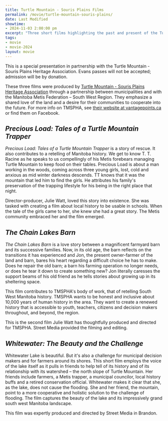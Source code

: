 ```yaml
---
title: Turtle Mountain - Souris Plains Films
permalink: /movie/turtle-mountain-souris-plains/
date: Last Modified
showtime:
- 2024-11-03 2:00:00 pm
excerpt: "Three short films highlighting the past and present of the Turtle Mountain Souris Plains region."
tags:
- movie
- movie-2024
layout: movie
---
```


<aside>This is a special presentation in partnership with the Turtle Mountain - Souris Plains Heritage Association. Evans passes will not be accepted; admission will be by donation.</aside>

These three films were produced by [Turtle Mountain - Souris Plains Heritage Association](https://www.vantagepoints.ca/) through a partnership between municipalities and with the Manitoba Metis Federation – South West Region. They emphasize a shared love of the land and a desire for their communities to cooperate into the future. For more info on TMSPHA, see [their website at vantagepoints.ca](https://vantagepoints.ca/) or find them on Facebook. 

## *Precious Load: Tales of a Turtle Mountain Trapper*

*Precious Load: Tales of a Turtle Mountain Trapper* is a story of rescue.  It also contributes to a retelling of Manitoba history. We get to know T. T. Racine as he speaks to us compellingly of his Metis forebears managing Turtle Mountain to keep food on their tables. Precious Load is about a man working in the woods, coming across three young girls, lost, cold and anxious as mid winter darkness descends. TT knows that it was the mountain that led him to find the girls. He attributes his family's preservation of the trapping lifestyle for his being in the right place that night.  

Director-producer, Julie Watt, loved this story into existence. She was tasked with creating a film about local history to be usable in schools. When the tale of the girls came to her, she knew she had a great story. The Metis community embraced her and the film emerged.

## *The Chain Lakes Barn*

*The Chain Lakes Barn* is a love story between a magnificent farmyard barn and its successive families. Now, in its old age, the barn reflects on the transitions it has experienced and Jon, the present owner-farmer of the land and barn, bares his heart regarding a difficult choice he has to make. Does he repair the old barn; a barn his farming operation no longer needs, or does he tear it down to create something new? Jon literally caresses the support beams of his old friend as he tells stories about growing up in its sheltering space.

This film contributes to TMSPHA's body of work, that of retelling South West Manitoba history. TMSPHA wants to be honest and inclusive about 10,000 years of human history in the area. They want to create a renewed history that is accessible to youth, teachers, citizens and decision makers throughout, and beyond, the region. 

This is the second film Julie Watt has thoughtfully produced and directed for TMSPHA. Street Media provided the filming and editing. 

## *Whitewater: The Beauty and the Challenge*

Whitewater Lake is beautiful. But it's also a challenge for municipal decision makers and for farmers around its shores. This short film employs the voice of the lake itself as it pulls in friends to help tell of its history and of its relationship with its watershed – the north slope of Turtle Mountain. Her friends include farmers, a Metis trapper, a municipal councilor, local history buffs and a retired conservation official. Whitewater makes it clear that she, as the lake, does not cause the flooding. She and her friend, the mountain, point to a more cooperative and holistic solution to the challenge of flooding. The film captures the beauty of the lake and its impressively grand south west Manitoba landscape.    

This film was expertly produced and directed by Street Media in Brandon. 
